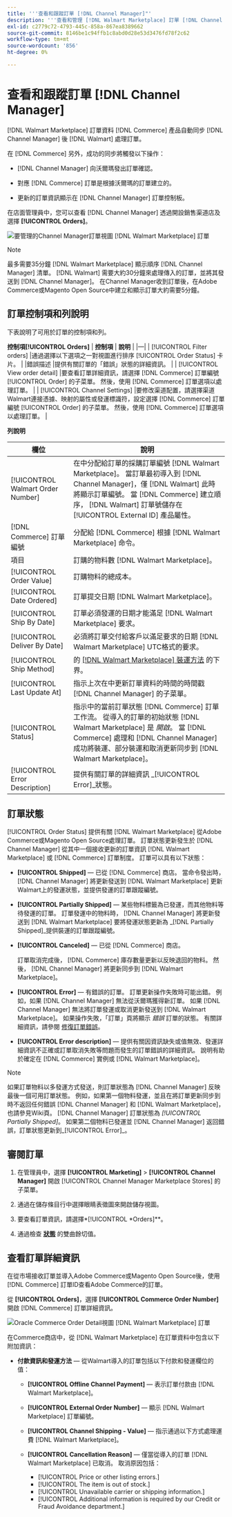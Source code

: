 ```yaml
---
title: '''查看和跟蹤訂單 [!DNL Channel Manager]"'
description: '''查看和管理 [!DNL Walmart Marketplace] 訂單 [!DNL Channel Manager] Adobe Commerce和Magento Open Source。'
exl-id: c2779c72-4793-445c-858a-867ea8389662
source-git-commit: 8146be1c94ffb1c8abd0d28e53d3476fd78f2c62
workflow-type: tm+mt
source-wordcount: '856'
ht-degree: 0%

---
```


# 查看和跟蹤訂單 [!DNL Channel Manager]

[!DNL Walmart Marketplace] 訂單資料 [!DNL Commerce] 產品自動同步 [!DNL Channel Manager] 後 [!DNL Walmart] 處理訂單。

在 [!DNL Commerce] 另外，成功的同步將觸發以下操作：

- [!DNL Channel Manager] 向沃爾瑪發出訂單確認。

- 對應 [!DNL Commerce] 訂單是根據沃爾瑪的訂單建立的。

- 更新的訂單資訊顯示在 [!DNL Channel Manager] 訂單控制板。

在店面管理員中，您可以查看 [!DNL Channel Manager] 透過開設銷售渠道店及選擇 **[!UICONTROL Orders]**。

![要管理的Channel Manager訂單視圖 [!DNL Walmart Marketplace] 訂單](assets/orders-dashboard-view.png)

>[!NOTE]
>
>最多需要35分鐘 [!DNL Walmart Marketplace] 顯示順序 [!DNL Channel Manager] 清單。 [!DNL Walmart] 需要大約30分鐘來處理傳入的訂單，並將其發送到 [!DNL Channel Manager]。 在Channel Manager收到訂單後，在Adobe Commerce或Magento Open Source中建立和顯示訂單大約需要5分鐘。

## 訂單控制項和列說明

下表說明了可用於訂單的控制項和列。

**控制項[!UICONTROL Orders]**
| **控制項**                    | **說明**                                                                                                                                                                                                                                                                  | |—| | [!UICONTROL Filter orders]     |通過選擇以下選項之一對視圖進行排序 [!UICONTROL Order Status] 卡片。                                                                                                                                                                                                           | |錯誤描述 |提供有關訂單的「錯誤」狀態的詳細資訊。                                                                                                                                                                                                            | | [!UICONTROL View order detail] |要查看訂單詳細資訊，請選擇 [!DNL Commerce] 訂單編號 [!UICONTROL Order] 的子菜單。 然後，使用 [!DNL Commerce] 訂單選項以處理訂單。                                                                                                                    | | [!UICONTROL Channel Settings]  |要修改渠道配置，請選擇渠道Walmart連接憑據、映射的屬性或發運標識符，設定選擇 [!DNL Commerce] 訂單編號 [!UICONTROL Order] 的子菜單。 然後，使用 [!DNL Commerce] 訂單選項以處理訂單。 |


**列說明**

| 欄位 | 說明 |
|-----------------------------------|--------------------------------------------------------------------------------------------------------------------------------------------------------------------------------------------------------------------------------------------------------------------------------------------------------------------------------------------------------------------------------------|
| [!UICONTROL Walmart Order Number] | 在中分配給訂單的採購訂單編號 [!DNL Walmart Marketplace]。 當訂單最初導入到 [!DNL Channel Manager]，僅 [!DNL Walmart] 此時將顯示訂單編號。 當 [!DNL Commerce] 建立順序， [!DNL Walmart] 訂單號儲存在 [!UICONTROL External ID] 產品屬性。 |
| [!DNL Commerce] 訂單編號 | 分配給 [!DNL Commerce] 根據 [!DNL Walmart Marketplace] 命令。 |
| 項目 | 訂購的物料數 [!DNL Walmart Marketplace]。 |
| [!UICONTROL Order Value] | 訂購物料的總成本。 |
| [!UICONTROL Date Ordered] | 訂單提交日期 [!DNL Walmart Marketplace]。 |
| [!UICONTROL Ship By Date] | 訂單必須發運的日期才能滿足 [!DNL Walmart Marketplace] 要求。 |
| [!UICONTROL Deliver By Date] | 必須將訂單交付給客戶以滿足要求的日期 [!DNL Walmart Marketplace] UTC格式的要求。 |
| [!UICONTROL Ship Method] | 的 [[!DNL Walmart Marketplace] 裝運方法](https://sellerhelp.walmart.com/s/guide?article=000007893) 的下界。 |
| [!UICONTROL Last Update At] | 指示上次在中更新訂單資料的時間的時間戳 [!DNL Channel Manager] 的子菜單。 |
| [!UICONTROL Status] | 指示中的當前訂單狀態 [!DNL Commerce] 訂單工作流。 從導入的訂單的初始狀態 [!DNL Walmart Marketplace] 是 _開啟_。 當 [!DNL Commerce] 處理和 [!DNL Channel Manager] 成功將裝運、部分裝運和取消更新同步到 [!DNL Walmart Marketplace]。 |
| [!UICONTROL Error Description] | 提供有關訂單的詳細資訊 _[!UICONTROL Error]_狀態。 |

## 訂單狀態


[!UICONTROL Order Status] 提供有關 [!DNL Walmart Marketplace] 從Adobe Commerce或Magento Open Source處理訂單。 訂單狀態更新發生於 [!DNL Channel Manager] 從其中一個接收更新的訂單資訊 [!DNL Walmart Marketplace] 或 [!DNL Commerce] 訂單制度。 訂單可以具有以下狀態：

- **[!UICONTROL Shipped]** — 已從 [!DNL Commerce] 商店。 當命令發出時， [!DNL Channel Manager] 將更新發送到 [!DNL Walmart Marketplace] 更新Walmart上的發運狀態，並提供發運的訂單跟蹤編號。

- **[!UICONTROL Partially Shipped]** — 某些物料標籤為已發運，而其他物料等待發運的訂單。 訂單發運中的物料時， [!DNL Channel Manager] 將更新發送到 [!DNL Walmart Marketplace] 要將發運狀態更新為 _[!DNL Partially Shipped]_提供裝運的訂單跟蹤編號。

- **[!UICONTROL Canceled]** — 已從 [!DNL Commerce] 商店。

   訂單取消完成後， [!DNL Commerce] 庫存數量更新以反映退回的物料。 然後， [!DNL Channel Manager] 將更新同步到 [!DNL Walmart Marketplace]。

- **[!UICONTROL Error]** — 有錯誤的訂單。 訂單更新操作失敗時可能出錯。 例如，如果 [!DNL Channel Manager] 無法從沃爾瑪獲得新訂單。 如果 [!DNL Channel Manager] 無法將訂單發運或取消更新發送到 [!DNL Walmart Marketplace]。 如果操作失敗，「訂單」頁將顯示 _錯誤_ 訂單的狀態。 有關詳細資訊，請參閱 [修復訂單錯誤](process-orders.md#fix-shipping-and-cancelation-errors)。

- **[!UICONTROL Error description]** — 提供有關因資訊缺失或值無效、發運詳細資訊不正確或訂單取消失敗等問題而發生的訂單錯誤的詳細資訊。 說明有助於確定在 [!DNL Commerce] 實例或 [!DNL Walmart Marketplace]。

>[!NOTE]
>
>如果訂單物料以多發運方式發送，則訂單狀態為 [!DNL Channel Manager] 反映最後一個可用訂單狀態。 例如，如果第一個物料發運，並且在將訂單更新同步到時不返回任何錯誤 [!DNL Channel Manager] 和 [!DNL Walmart Marketplace]，也請參見Wiki頁。 [!DNL Channel Manager] 訂單狀態為 _[!UICONTROL Partially Shipped]_。 如果第二個物料已發運並 [!DNL Channel Manager] 返回錯誤，訂單狀態更新到_[!UICONTROL Error]_。

## 審閱訂單

1. 在管理員中，選擇 **[!UICONTROL Marketing]** > **[!UICONTROL Channel Manager]** 開啟 [!UICONTROL Channel Manager Marketplace Stores] 的子菜單。

1. 通過在儲存條目行中選擇眼睛表徵圖來開啟儲存視圖。

1. 要查看訂單資訊，請選擇*[!UICONTROL *Orders]**。

1. 通過檢查 **[狀態](#about-order-status)** 的雙曲餘切值。

## 查看訂單詳細資訊

在從市場接收訂單並導入Adobe Commerce或Magento Open Source後，使用 [!DNL Commerce] 訂單ID查看Adobe Commerce的訂單。

從 **[!UICONTROL Orders]**，選擇 **[!UICONTROL Commerce Order Number]** 開啟 [!DNL Commerce] 訂單詳細資訊。

![Oracle Commerce Order Detail視圖 [!DNL Walmart Marketplace] 訂單](assets/order-detail-with-external-order-id.png)

在Commerce商店中，從 [!DNL Walmart Marketplace] 在訂單資料中包含以下附加資訊：

- **付款資訊和發運方法** — 從Walmart導入的訂單包括以下付款和發運欄位的值：

   - **[!UICONTROL Offline Channel Payment]** — 表示訂單付款由 [!DNL Walmart Marketplace]。

   - **[!UICONTROL External Order Number]** — 顯示 [!DNL Walmart Marketplace] 訂單編號。

   - **[!UICONTROL Channel Shipping - Value]** — 指示通過以下方式處理運費 [!DNL Walmart Marketplace]。

   - **[!UICONTROL Cancellation Reason]** — 僅當從導入的訂單 [!DNL Walmart Marketplace] 已取消。 取消原因包括：

      - [!UICONTROL Price or other listing errors.]
      - [!UICONTROL The item is out of stock.]
      - [!UICONTROL Unavailable carrier or shipping information.]
      - [!UICONTROL Additional information is required by our Credit or Fraud Avoidance department.]

